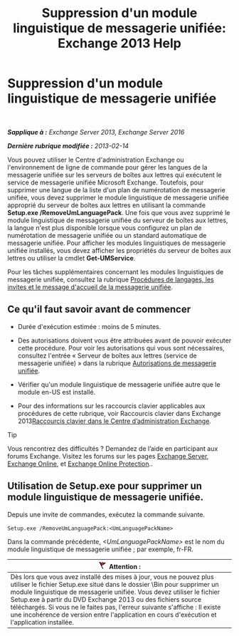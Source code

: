 ﻿---
title: "Suppression d'un module linguistique de messagerie unifiée: Exchange 2013 Help"
TOCTitle: Suppression d'un module linguistique de messagerie unifiée
ms:assetid: a2bc2753-2c25-4ea0-a9d5-e3d42a699c6c
ms:mtpsurl: https://technet.microsoft.com/fr-fr/library/Bb124004(v=EXCHG.150)
ms:contentKeyID: 50478930
ms.date: 04/24/2018
mtps_version: v=EXCHG.150
ms.translationtype: HT
---

# Suppression d'un module linguistique de messagerie unifiée

 

_**Sapplique à :** Exchange Server 2013, Exchange Server 2016_

_**Dernière rubrique modifiée :** 2013-02-14_

Vous pouvez utiliser le Centre d'administration Exchange ou l'environnement de ligne de commande pour gérer les langues de la messagerie unifiée sur les serveurs de boîtes aux lettres qui exécutent le service de messagerie unifiée Microsoft Exchange. Toutefois, pour supprimer une langue de la liste d'un plan de numérotation de messagerie unifiée, vous devez supprimer le module linguistique de messagerie unifiée approprié du serveur de boîtes aux lettres en utilisant la commande **Setup.exe /RemoveUmLanguagePack**. Une fois que vous avez supprimé le module linguistique de messagerie unifiée du serveur de boîtes aux lettres, la langue n'est plus disponible lorsque vous configurez un plan de numérotation de messagerie unifiée ou un standard automatique de messagerie unifiée. Pour afficher les modules linguistiques de messagerie unifiée installés, vous devez afficher les propriétés du serveur de boîtes aux lettres ou utiliser la cmdlet **Get-UMService**.

Pour les tâches supplémentaires concernant les modules linguistiques de messagerie unifiée, consultez la rubrique [Procédures de langages, les invites et le message d'accueil de la messagerie unifiée](um-languages-prompts-and-greetings-procedures-exchange-2013-help.md).

## Ce qu'il faut savoir avant de commencer

  - Durée d'exécution estimée : moins de 5 minutes.

  - Des autorisations doivent vous être attribuées avant de pouvoir exécuter cette procédure. Pour voir les autorisations qui vous sont nécessaires, consultez l'entrée « Serveur de boîtes aux lettres (service de messagerie unifiée) » dans la rubrique [Autorisations de messagerie unifiée](unified-messaging-permissions-exchange-2013-help.md).

  - Vérifier qu'un module linguistique de messagerie unifiée autre que le module en-US est installé.

  - Pour des informations sur les raccourcis clavier applicables aux procédures de cette rubrique, voir Raccourcis clavier dans Exchange 2013[Raccourcis clavier dans le Centre d’administration Exchange](keyboard-shortcuts-in-the-exchange-admin-center-exchange-online-protection-help.md).

> [!TIP]
> Vous rencontrez des difficultés ? Demandez de l’aide en participant aux forums Exchange. Visitez les forums sur les pages <a href="https://go.microsoft.com/fwlink/p/?linkid=60612">Exchange Server</a>, <a href="https://go.microsoft.com/fwlink/p/?linkid=267542">Exchange Online</a>, et <a href="https://go.microsoft.com/fwlink/p/?linkid=285351">Exchange Online Protection</a>..


## Utilisation de Setup.exe pour supprimer un module linguistique de messagerie unifiée.

Depuis une invite de commandes, exécutez la commande suivante.

    Setup.exe /RemoveUmLanguagePack:<UmLanguagePackName>

Dans la commande précédente, *\<UmLanguagePackName\>* est le nom du module linguistique de messagerie unifiée ; par exemple, fr-FR.

<table>
<thead>
<tr class="header">
<th><img src="images/JJ673034.Caution(EXCHG.150).gif" title="Attention" alt="Attention" />Attention :</th>
</tr>
</thead>
<tbody>
<tr class="odd">
<td>Dès lors que vous avez installé des mises à jour, vous ne pouvez plus utiliser le fichier Setup.exe situé dans le dossier \Bin pour supprimer un module linguistique de messagerie unifiée. Vous devez utiliser le fichier Setup.exe à partir du DVD Exchange 2013 ou des fichiers source téléchargés. Si vous ne le faites pas, l'erreur suivante s'affiche : Il existe une incohérence de version entre l'application en cours d'exécution et l'application installée.</td>
</tr>
</tbody>
</table>

